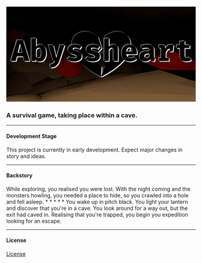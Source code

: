 ![Banner](https://github.com/Totobird-Creations/Abyssheart-Game/blob/main/.gdignore/social/banner.png?raw=true)

### A survival game, taking place within a cave.

---

#### Development Stage
This project is currently in early development. Expect major changes in story and ideas.

---

#### Backstory
While exploring, you realised you were lost. With the night coming and the monsters howling, you needed a place to hide, so you crawled into a hole and fell asleep.
\* \* \* \* \*
You wake up in pitch black. You light your lantern and discover that you're in a cave. You look around for a way out, but the exit had caved in. Realising that you're trapped, you begin you expedition looking for an escape.

---

#### License
[License](https://github.com/Totobird-Creations/Abyssheart-Game/blob/main/LICENSE.md)
